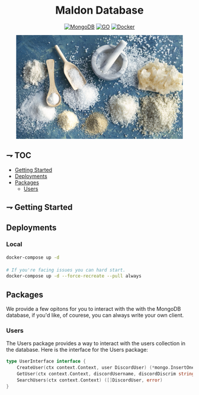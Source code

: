 <div align="center">

# Maldon Database

[![MongoDB](https://img.shields.io/badge/MongoDB-4EA94B?style=for-the-badge&logo=mongodb&logoColor=white)](https://https://www.python.org)
[![GO](https://img.shields.io/badge/Go-00ADD8?style=for-the-badge&logo=go&logoColor=white)](http://www.go.dev)
[![Docker](https://img.shields.io/badge/Docker-2CA5E0?style=for-the-badge&logo=docker&logoColor=white)](https://https://www.docker.com/)

<img alt="Maldon Service" height="280" src="/assets/temp.png" />

</div>

## ⇁ TOC
* [Getting Started](#-Getting-Started)
* [Deployments](#-Deployments)
* [Packages](#-Packages)
    * [Users](#-Users)

## ⇁ Getting Started

## Deployments

### Local
```bash
docker-compose up -d

# If you're facing issues you can hard start. 
docker-compose up -d --force-recreate --pull always
```

## Packages

We provide a few opitons for you to interact with the with the MongoDB database, if you'd like, of courese,
you can always write your own client.

### Users

The Users package provides a way to interact with the users collection in the database. Here is the 
interface for the Users package:

```go
type UserInterface interface {
    CreateUser(ctx context.Context, user DiscordUser) (*mongo.InsertOneResult, error)
    GetUser(ctx context.Context, discordUsername, discordDiscrim string) (DiscordUser, error) // Corrected method name
    SearchUsers(ctx context.Context) ([]DiscordUser, error)
}
```

